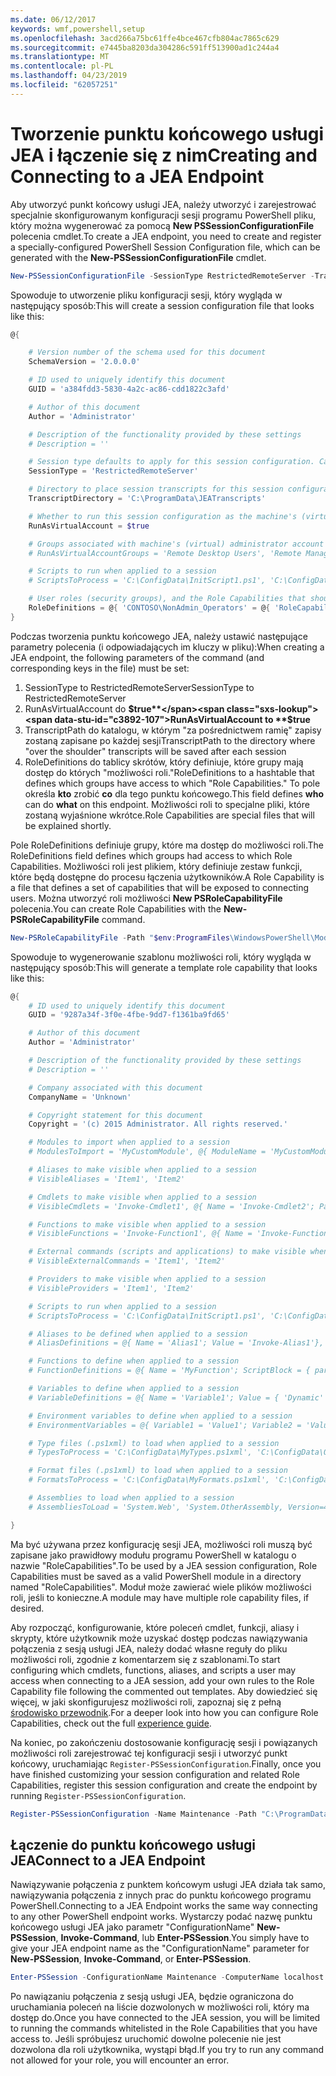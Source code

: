 ```yaml
---
ms.date: 06/12/2017
keywords: wmf,powershell,setup
ms.openlocfilehash: 3acd266a75bc61ffe4bce467cfb804ac7865c629
ms.sourcegitcommit: e7445ba8203da304286c591ff513900ad1c244a4
ms.translationtype: MT
ms.contentlocale: pl-PL
ms.lasthandoff: 04/23/2019
ms.locfileid: "62057251"
---
```

# <a name="creating-and-connecting-to-a-jea-endpoint"></a><span data-ttu-id="c3892-102">Tworzenie punktu końcowego usługi JEA i łączenie się z nim</span><span class="sxs-lookup"><span data-stu-id="c3892-102">Creating and Connecting to a JEA Endpoint</span></span>

<span data-ttu-id="c3892-103">Aby utworzyć punkt końcowy usługi JEA, należy utworzyć i zarejestrować specjalnie skonfigurowanym konfiguracji sesji programu PowerShell pliku, który można wygenerować za pomocą **New PSSessionConfigurationFile** polecenia cmdlet.</span><span class="sxs-lookup"><span data-stu-id="c3892-103">To create a JEA endpoint, you need to create and register a specially-configured PowerShell Session Configuration file, which can be generated with the **New-PSSessionConfigurationFile** cmdlet.</span></span>

```powershell
New-PSSessionConfigurationFile -SessionType RestrictedRemoteServer -TranscriptDirectory "C:\ProgramData\JEATranscripts" -RunAsVirtualAccount -RoleDefinitions @{ 'CONTOSO\NonAdmin_Operators' = @{ RoleCapabilities = 'Maintenance' }} -Path "$env:ProgramData\JEAConfiguration\Demo.pssc"
```

<span data-ttu-id="c3892-104">Spowoduje to utworzenie pliku konfiguracji sesji, który wygląda w następujący sposób:</span><span class="sxs-lookup"><span data-stu-id="c3892-104">This will create a session configuration file that looks like this:</span></span>

```powershell
@{

    # Version number of the schema used for this document
    SchemaVersion = '2.0.0.0'

    # ID used to uniquely identify this document
    GUID = 'a384fdd3-5830-4a2c-ac86-cdd1822c3afd'

    # Author of this document
    Author = 'Administrator'

    # Description of the functionality provided by these settings
    # Description = ''

    # Session type defaults to apply for this session configuration. Can be 'RestrictedRemoteServer' (recommended), 'Empty', or 'Default'
    SessionType = 'RestrictedRemoteServer'

    # Directory to place session transcripts for this session configuration
    TranscriptDirectory = 'C:\ProgramData\JEATranscripts'

    # Whether to run this session configuration as the machine's (virtual) administrator account
    RunAsVirtualAccount = $true

    # Groups associated with machine's (virtual) administrator account
    # RunAsVirtualAccountGroups = 'Remote Desktop Users', 'Remote Management Users'

    # Scripts to run when applied to a session
    # ScriptsToProcess = 'C:\ConfigData\InitScript1.ps1', 'C:\ConfigData\InitScript2.ps1'

    # User roles (security groups), and the Role Capabilities that should be applied to them when applied to a session
    RoleDefinitions = @{ 'CONTOSO\NonAdmin_Operators' = @{ 'RoleCapabilities' = 'Maintenance' } }
}
```

<span data-ttu-id="c3892-105">Podczas tworzenia punktu końcowego JEA, należy ustawić następujące parametry polecenia (i odpowiadających im kluczy w pliku):</span><span class="sxs-lookup"><span data-stu-id="c3892-105">When creating a JEA endpoint, the following parameters of the command (and corresponding keys in the file) must be set:</span></span>

1. <span data-ttu-id="c3892-106">SessionType to RestrictedRemoteServer</span><span class="sxs-lookup"><span data-stu-id="c3892-106">SessionType to RestrictedRemoteServer</span></span>
2. <span data-ttu-id="c3892-107">RunAsVirtualAccount do **$true**</span><span class="sxs-lookup"><span data-stu-id="c3892-107">RunAsVirtualAccount to **$true**</span></span>
3. <span data-ttu-id="c3892-108">TranscriptPath do katalogu, w którym "za pośrednictwem ramię" zapisy zostaną zapisane po każdej sesji</span><span class="sxs-lookup"><span data-stu-id="c3892-108">TranscriptPath to the directory where "over the shoulder" transcripts will be saved after each session</span></span>
4. <span data-ttu-id="c3892-109">RoleDefinitions do tablicy skrótów, który definiuje, które grupy mają dostęp do których "możliwości roli."</span><span class="sxs-lookup"><span data-stu-id="c3892-109">RoleDefinitions to a hashtable that defines which groups have access to which "Role Capabilities."</span></span> <span data-ttu-id="c3892-110">To pole określa **kto** zrobić **co** dla tego punktu końcowego.</span><span class="sxs-lookup"><span data-stu-id="c3892-110">This field defines **who** can do **what** on this endpoint.</span></span> <span data-ttu-id="c3892-111">Możliwości roli to specjalne pliki, które zostaną wyjaśnione wkrótce.</span><span class="sxs-lookup"><span data-stu-id="c3892-111">Role Capabilities are special files that will be explained shortly.</span></span>

<span data-ttu-id="c3892-112">Pole RoleDefinitions definiuje grupy, które ma dostęp do możliwości roli.</span><span class="sxs-lookup"><span data-stu-id="c3892-112">The RoleDefinitions field defines which groups had access to which Role Capabilities.</span></span> <span data-ttu-id="c3892-113">Możliwości roli jest plikiem, który definiuje zestaw funkcji, które będą dostępne do procesu łączenia użytkowników.</span><span class="sxs-lookup"><span data-stu-id="c3892-113">A Role Capability is a file that defines a set of capabilities that will be exposed to connecting users.</span></span>
<span data-ttu-id="c3892-114">Można utworzyć roli możliwości **New PSRoleCapabilityFile** polecenia.</span><span class="sxs-lookup"><span data-stu-id="c3892-114">You can create Role Capabilities with the **New-PSRoleCapabilityFile** command.</span></span>

```powershell
New-PSRoleCapabilityFile -Path "$env:ProgramFiles\WindowsPowerShell\Modules\DemoModule\RoleCapabilities\Maintenance.psrc"
```

<span data-ttu-id="c3892-115">Spowoduje to wygenerowanie szablonu możliwości roli, który wygląda w następujący sposób:</span><span class="sxs-lookup"><span data-stu-id="c3892-115">This will generate a template role capability that looks like this:</span></span>

```powershell
@{
    # ID used to uniquely identify this document
    GUID = '9287a34f-3f0e-4fbe-9dd7-f1361ba9fd65'

    # Author of this document
    Author = 'Administrator'

    # Description of the functionality provided by these settings
    # Description = ''

    # Company associated with this document
    CompanyName = 'Unknown'

    # Copyright statement for this document
    Copyright = '(c) 2015 Administrator. All rights reserved.'

    # Modules to import when applied to a session
    # ModulesToImport = 'MyCustomModule', @{ ModuleName = 'MyCustomModule'; ModuleVersion = '1.0.0.0'; GUID = '4d30d5f0-cb16-4898-812d-f20a6c596bdf' }

    # Aliases to make visible when applied to a session
    # VisibleAliases = 'Item1', 'Item2'

    # Cmdlets to make visible when applied to a session
    # VisibleCmdlets = 'Invoke-Cmdlet1', @{ Name = 'Invoke-Cmdlet2'; Parameters = @{ Name = 'Parameter1'; ValidateSet = 'Item1', 'Item2' }, @{ Name = 'Parameter2'; ValidatePattern = 'L*' } }

    # Functions to make visible when applied to a session
    # VisibleFunctions = 'Invoke-Function1', @{ Name = 'Invoke-Function2'; Parameters = @{ Name = 'Parameter1'; ValidateSet = 'Item1', 'Item2' }, @{ Name = 'Parameter2'; ValidatePattern = 'L*' } }

    # External commands (scripts and applications) to make visible when applied to a session
    # VisibleExternalCommands = 'Item1', 'Item2'

    # Providers to make visible when applied to a session
    # VisibleProviders = 'Item1', 'Item2'

    # Scripts to run when applied to a session
    # ScriptsToProcess = 'C:\ConfigData\InitScript1.ps1', 'C:\ConfigData\InitScript2.ps1'

    # Aliases to be defined when applied to a session
    # AliasDefinitions = @{ Name = 'Alias1'; Value = 'Invoke-Alias1'}, @{ Name = 'Alias2'; Value = 'Invoke-Alias2'}

    # Functions to define when applied to a session
    # FunctionDefinitions = @{ Name = 'MyFunction'; ScriptBlock = { param($MyInput) $MyInput } }

    # Variables to define when applied to a session
    # VariableDefinitions = @{ Name = 'Variable1'; Value = { 'Dynamic' + 'InitialValue' } }, @{ Name = 'Variable2'; Value = 'StaticInitialValue' }

    # Environment variables to define when applied to a session
    # EnvironmentVariables = @{ Variable1 = 'Value1'; Variable2 = 'Value2' }

    # Type files (.ps1xml) to load when applied to a session
    # TypesToProcess = 'C:\ConfigData\MyTypes.ps1xml', 'C:\ConfigData\OtherTypes.ps1xml'

    # Format files (.ps1xml) to load when applied to a session
    # FormatsToProcess = 'C:\ConfigData\MyFormats.ps1xml', 'C:\ConfigData\OtherFormats.ps1xml'

    # Assemblies to load when applied to a session
    # AssembliesToLoad = 'System.Web', 'System.OtherAssembly, Version=4.0.0.0, Culture=neutral, PublicKeyToken=b03f5f7f11d50a3a'

}
```

<span data-ttu-id="c3892-116">Ma być używana przez konfigurację sesji JEA, możliwości roli muszą być zapisane jako prawidłowy modułu programu PowerShell w katalogu o nazwie "RoleCapabilities".</span><span class="sxs-lookup"><span data-stu-id="c3892-116">To be used by a JEA session configuration, Role Capabilities must be saved as a valid PowerShell module in a directory named "RoleCapabilities".</span></span> <span data-ttu-id="c3892-117">Moduł może zawierać wiele plików możliwości roli, jeśli to konieczne.</span><span class="sxs-lookup"><span data-stu-id="c3892-117">A module may have multiple role capability files, if desired.</span></span>

<span data-ttu-id="c3892-118">Aby rozpocząć, konfigurowanie, które poleceń cmdlet, funkcji, aliasy i skrypty, które użytkownik może uzyskać dostęp podczas nawiązywania połączenia z sesją usługi JEA, należy dodać własne reguły do pliku możliwości roli, zgodnie z komentarzem się z szablonami.</span><span class="sxs-lookup"><span data-stu-id="c3892-118">To start configuring which cmdlets, functions, aliases, and scripts a user may access when connecting to a JEA session, add your own rules to the Role Capability file following the commented out templates.</span></span> <span data-ttu-id="c3892-119">Aby dowiedzieć się więcej, w jaki skonfigurujesz możliwości roli, zapoznaj się z pełną [środowisko przewodnik](http://aka.ms/JEA).</span><span class="sxs-lookup"><span data-stu-id="c3892-119">For a deeper look into how you can configure Role Capabilities, check out the full [experience guide](http://aka.ms/JEA).</span></span>

<span data-ttu-id="c3892-120">Na koniec, po zakończeniu dostosowanie konfigurację sesji i powiązanych możliwości roli zarejestrować tej konfiguracji sesji i utworzyć punkt końcowy, uruchamiając `Register-PSSessionConfiguration`.</span><span class="sxs-lookup"><span data-stu-id="c3892-120">Finally, once you have finished customizing your session configuration and related Role Capabilities, register this session configuration and create the endpoint by running `Register-PSSessionConfiguration`.</span></span>

```powershell
Register-PSSessionConfiguration -Name Maintenance -Path "C:\ProgramData\JEAConfiguration\Demo.pssc"
```

## <a name="connect-to-a-jea-endpoint"></a><span data-ttu-id="c3892-121">Łączenie do punktu końcowego usługi JEA</span><span class="sxs-lookup"><span data-stu-id="c3892-121">Connect to a JEA Endpoint</span></span>

<span data-ttu-id="c3892-122">Nawiązywanie połączenia z punktem końcowym usługi JEA działa tak samo, nawiązywania połączenia z innych prac do punktu końcowego programu PowerShell.</span><span class="sxs-lookup"><span data-stu-id="c3892-122">Connecting to a JEA Endpoint works the same way connecting to any other PowerShell endpoint works.</span></span>
<span data-ttu-id="c3892-123">Wystarczy podać nazwę punktu końcowego usługi JEA jako parametr "ConfigurationName" **New-PSSession**, **Invoke-Command**, lub **Enter-PSSession**.</span><span class="sxs-lookup"><span data-stu-id="c3892-123">You simply have to give your JEA endpoint name as the "ConfigurationName" parameter for **New-PSSession**, **Invoke-Command**, or **Enter-PSSession**.</span></span>

```powershell
Enter-PSSession -ConfigurationName Maintenance -ComputerName localhost
```

<span data-ttu-id="c3892-124">Po nawiązaniu połączenia z sesją usługi JEA, będzie ograniczona do uruchamiania poleceń na liście dozwolonych w możliwości roli, który ma dostęp do.</span><span class="sxs-lookup"><span data-stu-id="c3892-124">Once you have connected to the JEA session, you will be limited to running the commands whitelisted in the Role Capabilities that you have access to.</span></span> <span data-ttu-id="c3892-125">Jeśli spróbujesz uruchomić dowolne polecenie nie jest dozwolona dla roli użytkownika, wystąpi błąd.</span><span class="sxs-lookup"><span data-stu-id="c3892-125">If you try to run any command not allowed for your role, you will encounter an error.</span></span>